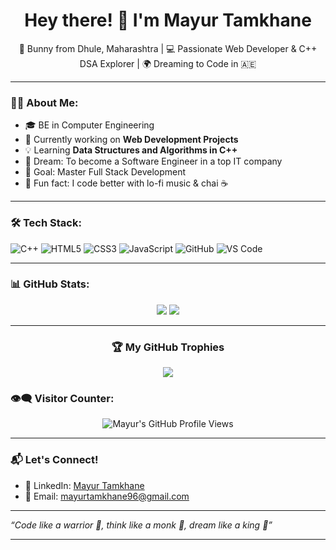 
<h1 align="center">Hey there! 👋 I'm Mayur Tamkhane</h1>

<p align="center">
  🐇 Bunny from Dhule, Maharashtra | 💻 Passionate Web Developer & C++ DSA Explorer | 🌍 Dreaming to Code in 🇦🇪
</p>

---

### 👨‍💻 About Me:

- 🎓 BE in Computer Engineering  
- 🔭 Currently working on **Web Development Projects**  
- 💡 Learning **Data Structures and Algorithms in C++**  
- 🚀 Dream: To become a Software Engineer in a top IT company  
- 🎯 Goal: Master Full Stack Development  
- 🧘 Fun fact: I code better with lo-fi music & chai ☕  

---

### 🛠️ Tech Stack:

![C++](https://img.shields.io/badge/C++-00599C?style=flat&logo=c%2B%2B&logoColor=white)
![HTML5](https://img.shields.io/badge/HTML5-e34c26?style=flat&logo=html5&logoColor=white)
![CSS3](https://img.shields.io/badge/CSS3-1572B6?style=flat&logo=css3&logoColor=white)
![JavaScript](https://img.shields.io/badge/JavaScript-f7df1e?style=flat&logo=javascript&logoColor=black)
![GitHub](https://img.shields.io/badge/GitHub-181717?style=flat&logo=github&logoColor=white)
![VS Code](https://img.shields.io/badge/VS%20Code-007ACC?style=flat&logo=visual-studio-code&logoColor=white)

---

### 📊 GitHub Stats:

<p align="center">
  <img src="https://github-readme-stats.vercel.app/api?username=mayurt96&show_icons=true&theme=radical" />
  <img src="https://github-readme-stats.vercel.app/api/top-langs/?username=mayurt96&layout=compact&theme=radical" />
</p>

---

<h3 align="center">🏆 My GitHub Trophies</h3>
<p align="center">
  <a href="https://github.com/ryo-ma/github-profile-trophy">
    <img src="https://github-profile-trophy.vercel.app/?username=MayurT96&theme=gruvbox&column=7&no-frame=true&no-bg=true"/>
  </a>
</p>


### 👁️‍🗨️ Visitor Counter:

<p align="center">
  <img src="https://komarev.com/ghpvc/?username=mayurt96&label=Profile%20Views&color=blue&style=flat" alt="Mayur's GitHub Profile Views" />
</p>

---

### 📬 Let's Connect!

- 💼 LinkedIn: [Mayur Tamkhane](https://www.linkedin.com/in/mayur-tamkhane-7a9726243)
- 📧 Email: [mayurtamkhane96@gmail.com](mailto:mayurtamkhane96@gmail.com)

---

_“Code like a warrior 🧠, think like a monk 🧘, dream like a king 👑”_

---

